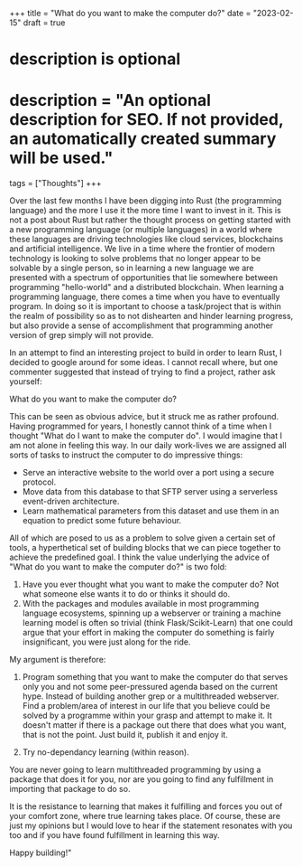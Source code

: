 +++
title = "What do you want to make the computer do?"
date = "2023-02-15"
draft = true

#
# description is optional
#
# description = "An optional description for SEO. If not provided, an automatically created summary will be used."

tags = ["Thoughts"]
+++

Over the last few months I have been digging into Rust (the programming language) and the more I use it the more time I want to invest in it.
This is not a post about Rust but rather the thought process on getting started with a new programming language (or multiple languages) in a world where these languages are driving technologies like cloud services, blockchains and artificial intelligence.
We live in a time where the frontier of modern technology is looking to solve problems that no longer appear to be solvable by a single person, so in learning a new language we are presented with a spectrum of opportunities that lie somewhere between programming "hello-world" and a distributed blockchain.
When learning a programming language, there comes a time when you have to eventually program.
In doing so it is important to choose a task/project that is within the realm of possibility so as to not dishearten and hinder learning progress, but also provide a sense of accomplishment that programming another version of grep simply will not provide.

In an attempt to find an interesting project to build in order to learn Rust, I decided to google around for some ideas.
I cannot recall where, but one commenter suggested that instead of trying to find a project, rather ask yourself:

What do you want to make the computer do?

This can be seen as obvious advice, but it struck me as rather profound.
Having programmed for years, I honestly cannot think of a time when I thought "What do I want to make the computer do".
I would imagine that I am not alone in feeling this way.
In our daily work-lives we are assigned all sorts of tasks to instruct the computer to do impressive things:
* Serve an interactive website to the world over a port using a secure protocol.
* Move data from this database to that SFTP server using a serverless event-driven architecture.
* Learn mathematical parameters from this dataset and use them in an equation to predict some future behaviour.

All of which are posed to us as a problem to solve given a certain set of tools, a hyperthetical set of building blocks that we can piece together to achieve the predefined goal.
I think the value underlying the advice of "What do you want to make the computer do?" is two fold:

1. Have you ever thought what you want to make the computer do? Not what someone else wants it to do or thinks it should do.
2. With the packages and modules available in most programming language ecosystems, spinning up a webserver or training a machine learning model is often so trivial (think Flask/Scikit-Learn) that one could argue that your effort in making the computer do something is fairly insignificant, you were just along for the ride.

My argument is therefore: 

1. Program something that you want to make the computer do that serves only you and not some peer-pressured agenda based on the current hype.
Instead of building another grep or a multithreaded webserver.
Find a problem/area of interest in our life that you believe could be solved by a programme within your grasp and attempt to make it.
It doesn't matter if there is a package out there that does what you want, that is not the point.
Just build it, publish it and enjoy it.

2. Try no-dependancy learning (within reason).

You are never going to learn multithreaded programming by using a package that does it for you, nor are you going to find any fulfillment in importing that package to do so.

It is the resistance to learning that makes it fulfilling and forces you out of your comfort zone, where true learning takes place.
Of course, these are just my opinions but I would love to hear if the statement resonates with you too and if you have found fulfillment in learning this way.

Happy building!"
